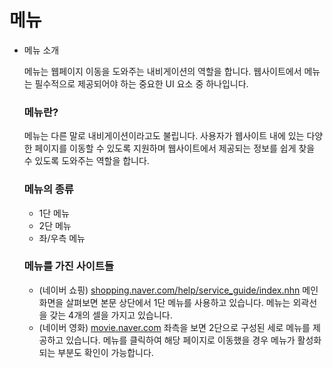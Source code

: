 # 메뉴

- 메뉴 소개

    메뉴는 웹페이지 이동을 도와주는 내비게이션의 역할을 합니다.
    웹사이트에서 메뉴는 필수적으로 제공되어야 하는 중요한 UI 요소 중 하나입니다.

    ### 메뉴란?

    메뉴는 다른 말로 내비게이션이라고도 불립니다.
    사용자가 웹사이트 내에 있는 다양한 페이지를 이동할 수 있도록 지원하며 웹사이트에서 제공되는 정보를 쉽게 찾을 수 있도록 도와주는 역할을 합니다.

    ### 메뉴의 종류

    - 1단 메뉴
    - 2단 메뉴
    - 좌/우측 메뉴

    ### 메뉴를 가진 사이트들

    - (네이버 쇼핑) [shopping.naver.com/help/service_guide/index.nhn](http://shopping.naver.com/help/service_guide/index.nhn)
    메인 화면을 살펴보면 본문 상단에서 1단 메뉴를 사용하고 있습니다.
    메뉴는 외곽선을 갖는 4개의 셀을 가지고 있습니다.
    - (네이버 영화) [movie.naver.com](https://movie.naver.com/)
    좌측을 보면 2단으로 구성된 세로 메뉴를 제공하고 있습니다.
    메뉴를 클릭하여 해당 페이지로 이동했을 경우 메뉴가 활성화되는 부분도 확인이 가능합니다.